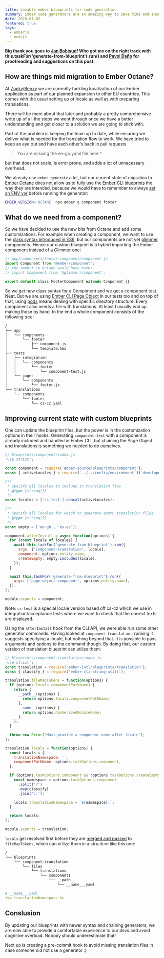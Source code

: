 ```yaml
---
title: Lovable ember blueprints for code generation
summary: Ember code generators are an amazing way to save time and ensure everyone is on the same page. They're flexible too.
date: 2020-01-02
featured: true
tags:
  - emberjs
  - nodejs
---
```

**Big thank you goes to [Jan Bobisud](https://github.com/bobisjan)! Who got me on the right track with this.taskFor('generate-from-blueprint').run() and [Pavol Daňo](https://twitter.com/PuwelOne) for proofreading and suggestions on this post.**

## How are things mid migration to Ember Octane?

At [Zonky](https://zonky.cz)/[Benxy](https://benxy.eu) we are currently tackling localization of our Ember application as part of our planned expansion to other EU countries. This comes with the usual setting up of locale as well as with preparing translations.

There will be more about that later and probably a pretty comprehensive write up of all the steps we went through once we have a better understanding and get closer to a solution we are going to stick with.

Part of the problem is keeping the team up to date, while ensuring we deliver what is needed for the translation flow to work. We have tried to keep an eye out and have each other's back in pull requests

> You are missing the en-gb.yaml file here ^

but that does not scale, is error prone, and adds a lot of unnecessary overhead.

We already use `ember generate` a lot, but our current state of migration to [Ember Octane](https://emberjs.com/editions/octane/) does not allow us to fully use the [Ember CLI](https://github.com/ember-cli/ember-cli/) [blueprints](https://github.com/emberjs/ember.js/tree/v3.12.2/blueprints/component) the way they are intended, because we would have to remember to always [set an ENV var](https://github.com/emberjs/ember.js/blob/v3.12.2/blueprints/edition-detector.js) before running the generator:

```bash
EMBER_VERSION='OCTANE' npx ember g component footer
```

## What do we need from a component?

So we have decided to use the new bits from Octane and add some customizations. For example when creating a component, we want to use the [class syntax introduced in ES6](https://developer.mozilla.org/en-US/docs/Web/JavaScript/Reference/Classes), but our components are not yet [glimmer](https://github.com/glimmerjs) components. Hence our custom blueprint is a hybrid importing the Ember component instead of a Glimmer one:

```js
// app/components/footer-component/component.js
import Component from '@ember/component';
// the import in Octane would have been:
// import Component from '@glimmer/component';

export default class FooterComponent extends Component {}
```

So we get new class syntax for a Component and we get a component test. Neat. But we are using [Ember CLI Page Object](http://ember-cli-page-object.js.org/docs/v1.16.x/) in our tests too and on top of that, using [pods](https://www.programwitherik.com/ember-pods/) means dealing with specific directory structure. Every component also needs a file with translations. At least I usually end up making those by hand. In the end a whole component consists of the following tree:

```html
/
├── app
│   └── components
│       └── footer
│           ├── component.js
│           └── template.hbs
├── tests
│   ├── integration
│   │   └── components
│   │       └── footer
│   │           └── component-test.js
│   └── pages
│       └── components
│           └── footer.js
└── translations
    └── components
        └── footer
            └── cs-cz.yaml
```

## Improving current state with custom blueprints

One can update the blueprint files, but the power is in the customization options in their hooks. Generating `component-test` with a component is already included and handled in Ember CLI, but chaining the Page Object and translations is something we needed to do ourselves.

```js
// blueprints/component/index.js
'use strict';

const component = require('ember-source/blueprints/component');
const { activeLocales } = require('../../config/environment')('development');

/**
 * Specify all locales to include in translation flow
 * @type {string[]}
 */
const locales = ['cs-test'].concat(activeLocales);

/**
 * Specify all locales for which to generate empty translation files
 * @type {string[]}
 */
const empty = ['en-gb', 'es-es'];

component.afterInstall = async function(options) {
  for (const locale of locales) {
    await this.taskFor('generate-from-blueprint').run({
      args: ['component-translation', locale],
      component: options.entity.name,
      createEmpty: empty.includes(locale),
    });
  }

  await this.taskFor('generate-from-blueprint').run({
    args: ['page-object-component', options.entity.name],
  });
};

module.exports = component;
```

Note: `cs-test` is a special locale version based off cs-cz which we use in integration/acceptance tests where we want to check that the correct texts are displayed.

Using the `afterInstall` hook from the CLI API, we were able run some other generator commands. Having looked at `component-translation`, running it suggests specifying a locale, but nothing beyond that. It is possible to pass arguments and options to the command though. By doing that, our custom version of translation blueprint can utilize them:

```js
// blueprints/component-translation/index.js
'use strict';
const translation = require('ember-intl/blueprints/translation');
const { classify } = require('ember-cli-string-utils');

translation.fileMapTokens = function(options) {
  if (options.locals.componentPathName) {
    return {
      __path__(options) {
        return options.locals.componentPathName;
      },
      __name__(options) {
        return options.dasherizedModuleName;
      },
    };
  }

  throw new Error('Must provide a component name after locale');
};

translation.locals = function(options) {
  const locals = {
    translationNamespace: '',
    componentPathName: options.taskOptions.component,
  };

  if (options.taskOptions.component && !options.taskOptions.createEmpty) {
    const namespace = options.taskOptions.component
      .split('/')
      .map(classify)
      .join('::');

    locals.translationNamespace = `${namespace}:`;
  }

  return locals;
};

module.exports = translation;
```

`locals` get resolved first before they are [merged and passed](https://github.com/ember-cli/ember-cli/blob/master/lib/models/blueprint.js) to `fileMapTokens`, which can utilize them in a structure like this one:

```html
/
└── blueprints
    └── component-translation
        └── files
            └── translations
                └── components
                    └── __path__
                        └── __name__.yaml
```

```yaml
# __name__.yaml
<%= translationNamespace %>
```

## Conslusion

By updating our blueprints with newer syntax and chaining generators, we are now able to provide a comfortable experience to our devs and avoid cognitive overload. Nobody should underestimate that!

Next up is creating a pre-commit hook to avoid missing translation files in case someone did not use a generator :)